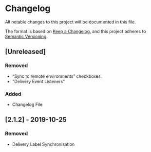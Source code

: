 # Changelog
All notable changes to this project will be documented in this file.

The format is based on [Keep a Changelog](https://keepachangelog.com/en/1.0.0/),
and this project adheres to [Semantic Versioning](https://semver.org/spec/v2.0.0.html).

## [Unreleased]
### Removed
- “Sync to remote environments” checkboxes.
- "Delivery Event Listeners"
### Added
- Changelog File

## [2.1.2] - 2019-10-25
### Removed
- Delivery Label Synchronisation